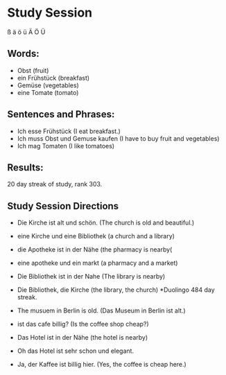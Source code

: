 # Study Session
  ß   ä   ö  ü   Ä   Ö   Ü


## Words:
* Obst (fruit)
* ein Frühstück (breakfast)
* Gemüse (vegetables) 
* eine Tomate (tomato)


## Sentences and Phrases:
* Ich esse Frühstück (I eat breakfast.)
* Ich muss Obst und Gemuse kaufen (I have to buy fruit and vegetables)
* Ich mag Tomaten (I like tomatoes) 


## Results:
20 day streak of study, rank 303. 

## Study Session Directions 
* Die Kirche ist alt und schön. (The church is old and beautiful.)
* eine Kirche und eine Bibliothek (a church and a library)
* die Apotheke ist in der Nähe (the pharmacy is nearby(
* eine apotheke und ein markt (a pharmacy and a market)
* Die Bibliothek ist in der Nahe (The library is nearby)
* Die Bibliothek, die Kirche (the library, the church)
*Duolingo 484 day streak. 

* The musuem in Berlin is old. (Das Museum in Berlin ist alt.)
* ist das cafe billig? (Is the coffee shop cheap?)
* Das Hotel ist in der Nähe (the hotel is nearby)
* Oh das Hotel ist sehr schon und elegant. 
* Ja, der Kaffee ist billig hier. (Yes, the coffee is cheap here.)
